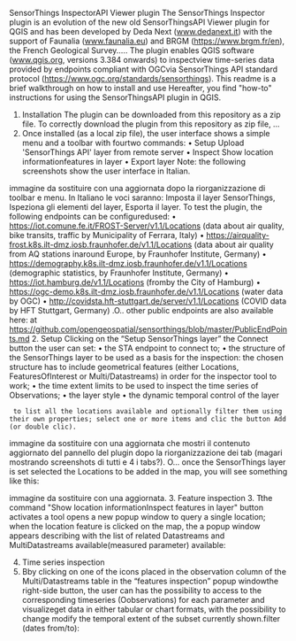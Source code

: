 SensorThings InspectorAPI Viewer plugin
The SensorThings Inspector plugin is an evolution of the new old SensorThingsAPI Viewer plugin for QGIS and has been developed by Deda Next (www.dedanext.it) with the support of Faunalia (www.faunalia.eu) and BRGM (https://www.brgm.fr/en), the French Geological Survey.….
The plugin enables QGIS software (www.qgis.org, versions 3.384 onwards) to inspectview time-series data provided by endpoints compliant with OGCvia SensorThings API standard protocol (https://www.ogc.org/standards/sensorthings).
This readme is a brief walkthrough on how to install and use Hereafter, you find "how-to" instructions for using the SensorThingsAPI plugin in QGIS.
1.	Installation
The plugin can be downloaded from this repository as a zip file.
To correctly download the plugin from this repository as zip file, … 
1.	Once installed (as a local zip file), the user interface shows a simple menu and a toolbar with fourtwo commands:
•	Setup Upload 'SensorThings API' layer from remote server
•	Inspect Show location informationfeatures in layer
•	Export layer
Note: the following screenshots show the user interface in Italian.
  
immagine da sostituire con una aggiornata dopo la riorganizzazione di toolbar e menu.
In Italiano le voci saranno: Imposta il layer SensorThings, Ispeziona gli elementi del layer, Esporta il layer.
To test the plugin, the following endpoints can be configuredused:
•	https://iot.comune.fe.it/FROST-Server/v1.1/Locations 
(data about air quality, bike transits, traffic by Municipality of Ferrara, Italy)
•	https://airquality-frost.k8s.ilt-dmz.iosb.fraunhofer.de/v1.1/Locations 
(data about air quality from AQ stations inaround Europe, by Fraunhofer Institute, Germany)
•	https://demography.k8s.ilt-dmz.iosb.fraunhofer.de/v1.1/Locations 
(demographic statistics, by Fraunhofer Institute, Germany)
•	https://iot.hamburg.de/v1.1/Locations 
(fromby the City of Hamburg)
•	https://ogc-demo.k8s.ilt-dmz.iosb.fraunhofer.de/v1.1/Locations 
(water data by OGC)
•	http://covidsta.hft-stuttgart.de/server/v1.1/Locations 
(COVID data by HFT Stuttgart, Germany)
.O.. other public endpoints are also available here:
 at https://github.com/opengeospatial/sensorthings/blob/master/PublicEndPoints.md
2.	Setup
Clicking on the “Setup SensorThings layer” the Connect button the user can set:
•	the STA endpoint to connect to;
•	the structure of the SensorThings layer to be used as a basis for the inspection: 
the chosen structure has to include geometrical features (either Locations, FeaturesOfInterest or Multi/Datastreams) in order for the inspector tool to work;
•	the time extent limits to be used to inspect the time series of Observations; 
•	the layer style
•	the dynamic temporal control of the layer
	
	 to list all the locations available and optionally filter them using their own properties; select one or more items and clic the button Add (or double clic).
 
immagine da sostituire con una aggiornata che mostri il contenuto aggiornato del pannello del plugin dopo la riorganizzazione dei tab (magari mostrando screenshots di tutti e 4 i tabs?).
O... once the SensorThings layer is set selected the Locations to be added in the map, you will see something like this:
 
immagine da sostituire con una aggiornata.
3.	Feature inspection
3.	Tthe command "Show location informationInspect features in layer" button activates a tool opens a new popup window to query a single location; when the location feature is clicked on the map, the a popup window appears describing  with the list of related Datastreams and MultiDatastreams available(measured parameter) available:
 
4.	Time series inspection
4.	Bby clicking on one of  the icons placed in the observation column of the Multi/Datastreams table in the “features inspection” popup windowthe right-side button, the user can has the possibility to access to the corresponding timeseries  (Oobservations) for each parameter and visualizeget data in either tabular or chart formats, with the possibility to change modify the temporal extent of the subset currently shown.filter (dates from/to):


